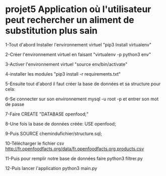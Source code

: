 # projet5 Application où l'utilisateur peut rechercher un aliment de substitution plus sain

1-Tout d'abord Installer l'environnement virtuel "pip3 Install virtualenv"

2-Créer l'environnement virtuel en faisant "virtualenv -p python3 env"

3-Activer l'environnement virtuel "source env/bin/activate"

4-installer les modules "pip3 install -r requirements.txt"

5-Ensuite tout d'abord il faut créer la base de données et sa structure pour cela:

6-Se connecter sur son environnement mysql -u root -p et entrer son mot de passe

7-Faire CREATE "DATABASE openfood;"

8-Une fois la base de données créée: USE openfood;

9-Puis SOURCE chemindufichier/structure.sql;

10-Télécharger le fichier csv http://fr.openfoodfacts.org/data/fr.openfoodfacts.org.products.csv

11-Puis pour remplir notre base de données faire python3 filtrer.py

12-Puis lancer l'application python3 main.py